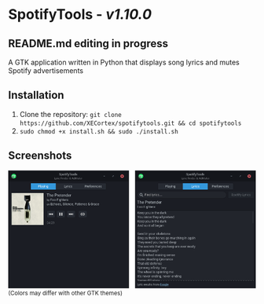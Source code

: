 # SpotifyTools - <i>v1.10.0</i>
## README.md editing in progress
A GTK application written in Python that displays song lyrics and mutes Spotify advertisements

## Installation
1. Clone the repository: `git clone https://github.com/XECortex/spotifytools.git && cd spotifytools`
2. `sudo chmod +x install.sh && sudo ./install.sh`

## Screenshots
![Screenshot](screenshot.png)\
<sup>(Colors may differ with other GTK themes)</sup>
